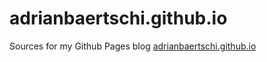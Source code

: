 # adrianbaertschi.github.io
Sources for my Github Pages blog [adrianbaertschi.github.io](https://adrianbaertschi.github.io/)